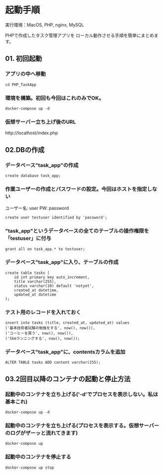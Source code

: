 # 起動手順
実行環境：MacOS, PHP, nginx, MySQL

PHPで作成したタスク管理アプリを
ローカル動作させる手順を簡単にまとめます。


## 01. 初回起動
### アプリの中へ移動
```
cd PHP_TaskApp
```

### 環境を構築。初回も今回はこれのみでOK。
```
docker-compose up -d
```

### 仮想サーバー立ち上げ後のURL
http://localhost/index.php



## 02.DBの作成
### データベース"task_app"の作成
```
create database task_app;
```

### 作業ユーザーの作成とパスワードの設定。今回はホストを指定しない
ユーザー名: user
PW: password
```
create user testuser identified by 'password';
```

### "task_app"というデータベースの全てのテーブルの操作権限を「testuser」に付与
```
grant all on task_app.* to testuser;
```

### データベース"task_app"に入り、テーブルの作成
```
create table tasks (
    id int primary key auto_increment,
    title varchar(255),
    status varchar(10) default 'notyet',
    created_at datetime,
    updated_at datetime
);
```

### テスト用のレコードを入れておく
```
insert into tasks (title, created_at, updated_at) values
('基本技術者試験の勉強をする', now(), now()),
('コーヒーを買う', now(), now()),
('5kmランニングする', now(), now());
```

### データベース"task_app"に、contentsカラムを追加
```
ALTER TABLE tasks ADD content varchar(255);
```





## 03.2回目以降のコンテナの起動と停止方法
### 起動中のコンテナを立ち上げる('-d'でプロセスを表示しない。私は基本これ)
```
docker-compose up -d
```

### 起動中のコンテナを立ち上げる(プロセスを表示する。仮想サーバーのログがザーッと流れてきます)
```
docker-compose up
```

### 起動中のコンテナを停止する
```
docker-compose up stop
```